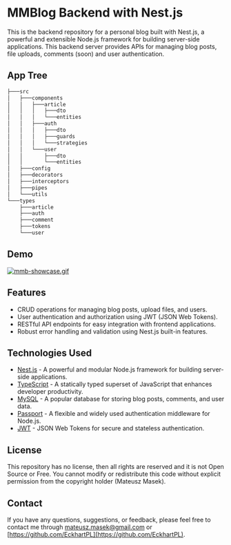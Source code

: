 # MMBlog Backend with Nest.js

This is the backend repository for a personal blog built with Nest.js, a powerful and extensible Node.js framework for building server-side applications. This backend server provides APIs for managing blog posts, file uploads, comments (soon) and user authentication.

## App Tree

```bash
├───src
│   ├───components
│   │   ├───article
│   │   │   ├───dto
│   │   │   └───entities
│   │   ├───auth
│   │   │   ├───dto
│   │   │   ├───guards
│   │   │   └───strategies
│   │   └───user
│   │       ├───dto
│   │       └───entities
│   ├───config
│   ├───decorators
│   ├───interceptors
│   ├───pipes
│   └───utils
└───types
    ├───article
    ├───auth
    ├───comment
    ├───tokens
    └───user
  ```
  
## Demo

[![mmb-showcase.gif](https://s2.gifyu.com/images/mmb-showcase.gif)](https://gifyu.com/image/SdQB5)
    
## Features

- CRUD operations for managing blog posts, upload files, and users.
- User authentication and authorization using JWT (JSON Web Tokens).
- RESTful API endpoints for easy integration with frontend applications.
- Robust error handling and validation using Nest.js built-in features.

## Technologies Used

- [Nest.js](https://nestjs.com/) - A powerful and modular Node.js framework for building server-side applications.
- [TypeScript](https://www.typescriptlang.org/) - A statically typed superset of JavaScript that enhances developer productivity.
- [MySQL](https://www.mysql.com/) - A popular database for storing blog posts, comments, and user data.
- [Passport](http://www.passportjs.org/) - A flexible and widely used authentication middleware for Node.js.
- [JWT](https://jwt.io/) - JSON Web Tokens for secure and stateless authentication.

## License

This repository has no license, then all rights are reserved and it is not Open Source or Free. 
You cannot modify or redistribute this code without explicit permission from the copyright holder (Mateusz Masek).

## Contact

If you have any questions, suggestions, or feedback, please feel free to contact me through [mateusz.masek@gmail.com](mailto:mateusz.masek@gmail.com) or [https://github.com/EckhartPL](https://github.com/EckhartPL).
